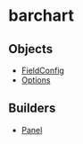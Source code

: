 # barchart

## Objects

 * <span class="badge object-type-class"></span> [FieldConfig](./object-FieldConfig.md)
 * <span class="badge object-type-class"></span> [Options](./object-Options.md)
## Builders

 * <span class="badge builder"></span> [Panel](./builder-Panel.md)
